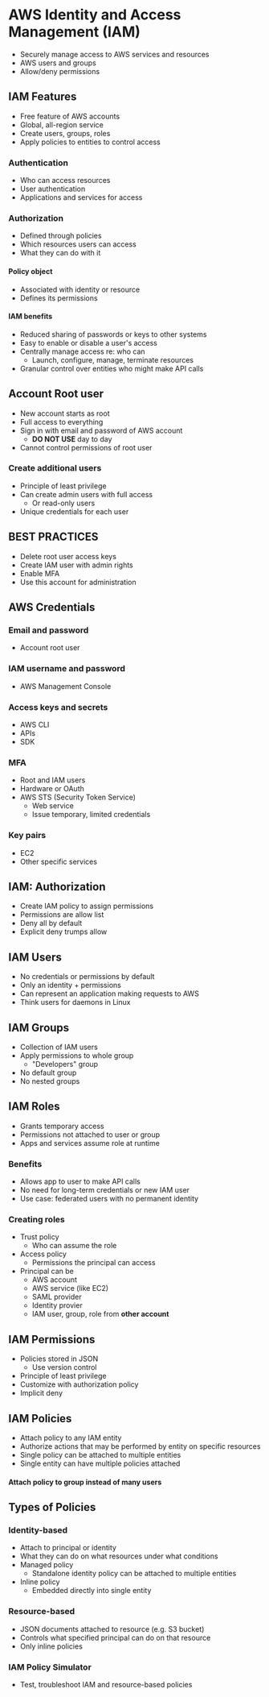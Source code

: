 # AWS Identity and Access Management (IAM)
* Securely manage access to AWS services and resources
* AWS users and groups
* Allow/deny permissions
## IAM Features
* Free feature of AWS accounts
* Global, all-region service
* Create users, groups, roles
* Apply policies to entities to control access
### Authentication
* Who can access resources
* User authentication
* Applications and services for access
### Authorization
* Defined through policies
* Which resources users can access
* What they can do with it
#### Policy object
* Associated with identity or resource
* Defines its permissions
#### IAM benefits
* Reduced sharing of passwords or keys to other systems
* Easy to enable or disable a user's access
* Centrally manage access re: who can
    * Launch, configure, manage, terminate resources
* Granular control over entities who might make API calls
## Account Root user
* New account starts as root
* Full access to everything
* Sign in with email and password of AWS account
    * **DO NOT USE** day to day
* Cannot control permissions of root user
### Create additional users
* Principle of least privilege
* Can create admin users with full access
    * Or read-only users
* Unique credentials for each user
## BEST PRACTICES
* Delete root user access keys
* Create IAM user with admin rights
* Enable MFA
* Use this account for administration
## AWS Credentials
### Email and password
* Account root user
### IAM username and password
* AWS Management Console
### Access keys and secrets
* AWS CLI
* APIs
* SDK
### MFA
* Root and IAM users
* Hardware or OAuth
* AWS STS (Security Token Service)
    * Web service
    * Issue temporary, limited credentials
### Key pairs
* EC2
* Other specific services
## IAM: Authorization
* Create IAM policy to assign permissions
* Permissions are allow list
* Deny all by default
* Explicit deny trumps allow
## IAM Users
* No credentials or permissions by default
* Only an identity + permissions
* Can represent an application making requests to AWS
* Think users for daemons in Linux
## IAM Groups
* Collection of IAM users
* Apply permissions to whole group
    * "Developers" group
* No default group
* No nested groups
## IAM Roles
* Grants temporary access
* Permissions not attached to user or group
* Apps and services assume role at runtime
### Benefits
* Allows app to user to make API calls
* No need for long-term credentials or new IAM user
* Use case: federated users with no permanent identity
### Creating roles
* Trust policy
    * Who can assume the role
* Access policy
    * Permissions the principal can access
* Principal can be
    * AWS account
    * AWS service (like EC2)
    * SAML provider
    * Identity provier
    * IAM user, group, role from **other account**
## IAM Permissions
* Policies stored in JSON
    * Use version control
* Principle of least privilege
* Customize with authorization policy
* Implicit deny
## IAM Policies
* Attach policy to any IAM entity
* Authorize actions that may be performed by entity on specific resources
* Single policy can be attached to multiple entities
* Single entity can have multiple policies attached
#### Attach policy to group instead of many users
## Types of Policies
### Identity-based 
* Attach to principal or identity
* What they can do on what resources under what conditions
* Managed policy
    * Standalone identity policy can be attached to multiple entities
* Inline policy
    * Embedded directly into single entity
### Resource-based
* JSON documents attached to resource (e.g. S3 bucket)
* Controls what specified principal can do on that resource
* Only inline policies
### IAM Policy Simulator
* Test, troubleshoot IAM and resource-based policies

